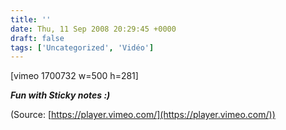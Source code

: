 ```yaml
---
title: ''
date: Thu, 11 Sep 2008 20:29:45 +0000
draft: false
tags: ['Uncategorized', 'Vidéo']
---
```


\[vimeo 1700732 w=500 h=281\]

**_Fun with Sticky notes :)_**

(Source: [https://player.vimeo.com/](https://player.vimeo.com/))